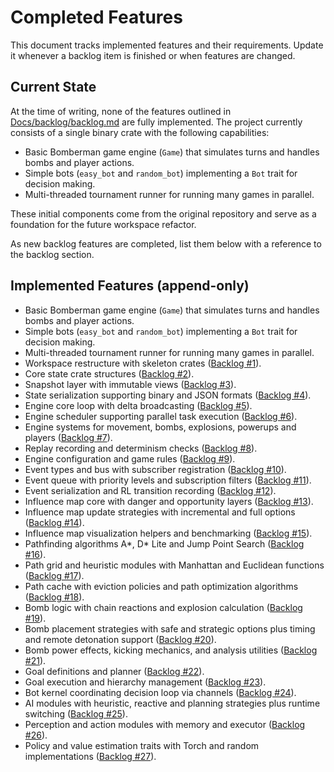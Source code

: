 # Completed Features

This document tracks implemented features and their requirements. Update it whenever a backlog item is finished or when features are changed.

## Current State

At the time of writing, none of the features outlined in [Docs/backlog/backlog.md](../backlog/backlog.md) are fully implemented. The project currently consists of a single binary crate with the following capabilities:

- Basic Bomberman game engine (`Game`) that simulates turns and handles bombs and player actions.
- Simple bots (`easy_bot` and `random_bot`) implementing a `Bot` trait for decision making.
- Multi-threaded tournament runner for running many games in parallel.

These initial components come from the original repository and serve as a foundation for the future workspace refactor.

As new backlog features are completed, list them below with a reference to the backlog section.


## Implemented Features (append-only)

- Basic Bomberman game engine (`Game`) that simulates turns and handles bombs and player actions.
- Simple bots (`easy_bot` and `random_bot`) implementing a `Bot` trait for decision making.
- Multi-threaded tournament runner for running many games in parallel.
- Workspace restructure with skeleton crates ([Backlog #1](../backlog/backlog.md#1-restructure-into-workspace)).
- Core state crate structures ([Backlog #2](../backlog/backlog.md#2-state-crate-%E2%80%93-core-structures)).
- Snapshot layer with immutable views ([Backlog #3](../backlog/backlog.md#3-state-crate-%E2%80%93-snapshot-layer)).
- State serialization supporting binary and JSON formats ([Backlog #4](../backlog/backlog.md#4-state-crate-%E2%80%93-serialization)).
- Engine core loop with delta broadcasting ([Backlog #5](../backlog/backlog.md#5-engine-crate-%E2%80%93-core-loop)).
- Engine scheduler supporting parallel task execution ([Backlog #6](../backlog/backlog.md#6-engine-crate-%E2%80%93-scheduler)).
- Engine systems for movement, bombs, explosions, powerups and players ([Backlog #7](../backlog/backlog.md#7-engine-crate-%E2%80%93-system-modules)).
- Replay recording and determinism checks ([Backlog #8](../backlog/backlog.md#8-engine-crate-%E2%80%93-replay-and-determinism)).
- Engine configuration and game rules ([Backlog #9](../backlog/backlog.md#9-engine-crate-%E2%80%93-configuration)).
- Event types and bus with subscriber registration ([Backlog #10](../backlog/backlog.md#10-events-crate-%E2%80%93-event-types-and-bus)).
- Event queue with priority levels and subscription filters ([Backlog #11](../backlog/backlog.md#11-events-crate-%E2%80%93-queue-and-filtering)).
- Event serialization and RL transition recording ([Backlog #12](../backlog/backlog.md#12-events-crate-%E2%80%93-serialization-and-recording)).
- Influence map core with danger and opportunity layers ([Backlog #13](../backlog/backlog.md#13-influence-map-crate-%E2%80%93-core-map)).
- Influence map update strategies with incremental and full options ([Backlog #14](../backlog/backlog.md#14-influence-map-crate-%E2%80%93-update-strategies)).
- Influence map visualization helpers and benchmarking ([Backlog #15](../backlog/backlog.md#15-influence-map-crate-%E2%80%93-visualization-and-benchmarking)).
- Pathfinding algorithms A*, D* Lite and Jump Point Search ([Backlog #16](../backlog/backlog.md#16-path-crate-%E2%80%93-algorithm-implementations)).
- Path grid and heuristic modules with Manhattan and Euclidean functions ([Backlog #17](../backlog/backlog.md#17-path-crate-%E2%80%93-grid-and-heuristics)).
- Path cache with eviction policies and path optimization algorithms ([Backlog #18](../backlog/backlog.md#18-path-crate-%E2%80%93-caching-and-optimization)).
- Bomb logic with chain reactions and explosion calculation ([Backlog #19](../backlog/backlog.md#19-bombs-crate-%E2%80%93-bomb-logic)).
- Bomb placement strategies with safe and strategic options plus timing and remote detonation support ([Backlog #20](../backlog/backlog.md#20-bombs-crate-%E2%80%93-placement-and-timing)).
- Bomb power effects, kicking mechanics, and analysis utilities ([Backlog #21](../backlog/backlog.md#21-bombs-crate-%E2%80%93-power-and-analysis)).
- Goal definitions and planner ([Backlog #22](../backlog/backlog.md#22-goals-crate-%E2%80%93-goal-definitions-and-planner)).
- Goal execution and hierarchy management ([Backlog #23](../backlog/backlog.md#23-goals-crate-%E2%80%93-execution-and-hierarchy)).
- Bot kernel coordinating decision loop via channels ([Backlog #24](../backlog/backlog.md#24-bot-crate-%E2%80%93-core-kernel)).
- AI modules with heuristic, reactive and planning strategies plus runtime switching ([Backlog #25](../backlog/backlog.md#25-bot-crate-%E2%80%93-ai-modules)).
- Perception and action modules with memory and executor ([Backlog #26](../backlog/backlog.md#26-bot-crate-%E2%80%93-perception-and-action)).
- Policy and value estimation traits with Torch and random implementations ([Backlog #27](../backlog/backlog.md#27-rl-crate-%E2%80%93-policy-and-value-estimation)).
